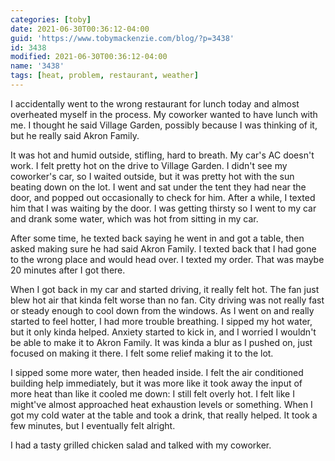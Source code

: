 ```yaml
---
categories: [toby]
date: 2021-06-30T00:36:12-04:00
guid: 'https://www.tobymackenzie.com/blog/?p=3438'
id: 3438
modified: 2021-06-30T00:36:12-04:00
name: '3438'
tags: [heat, problem, restaurant, weather]
---
```


I accidentally went to the wrong restaurant for lunch today and almost overheated myself in the process.<!--more-->  My coworker wanted to have lunch with me.  I thought he said Village Garden, possibly because I was thinking of it, but he really said Akron Family.

It was hot and humid outside, stifling, hard to breath.  My car's AC doesn't work.  I felt pretty hot on the drive to Village Garden.  I didn't see my coworker's car, so I waited outside, but it was pretty hot with the sun beating down on the lot.  I went and sat under the tent they had near the door, and popped out occasionally to check for him.  After a while, I texted him that I was waiting by the door.  I was getting thirsty so I went to my car and drank some water, which was hot from sitting in my car.

After some time, he texted back saying he went in and got a table, then asked making sure he had said Akron Family.  I texted back that I had gone to the wrong place and would head over.  I texted my order.  That was maybe 20 minutes after I got there.

When I got back in my car and started driving, it really felt hot.  The fan just blew hot air that kinda felt worse than no fan.  City driving was not really fast or steady enough to cool down from the windows.  As I went on and really started to feel hotter, I had more trouble breathing.  I sipped my hot water, but it only kinda helped.  Anxiety started to kick in, and I worried I wouldn't be able to make it to Akron Family.  It was kinda a blur as I pushed on, just focused on making it there.  I felt some relief making it to the lot.

I sipped some more water, then headed inside.  I felt the air conditioned building help immediately, but it was more like it took away the input of more heat than like it cooled me down:  I still felt overly hot.  I felt like I might've almost approached heat exhaustion levels or something.  When I got my cold water at the table and took a drink, that really helped.  It took a few minutes, but I eventually felt alright.

I had a tasty grilled chicken salad and talked with my coworker.
